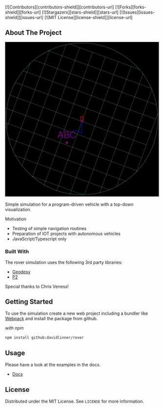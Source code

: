 [![Contributors][contributors-shield]][contributors-url]
[![Forks][forks-shield]][forks-url]
[![Stargazers][stars-shield]][stars-url]
[![Issues][issues-shield]][issues-url]
[![MIT License][license-shield]][license-url]

## About The Project

[![Rover Simulation][product-screenshot]](/)

Simple simulation for a program-driven vehicle with a top-down visualization.

Motivation
 * Testing of simple navigation routines
 * Preparation of IOT projects with autonomous vehicles
 * JavaScript/Typescript only   

### Built With

The rover simulation uses the following 3rd party libraries:
* [Geodesy](http://www.movable-type.co.uk/scripts/geodesy-library.html)
* [P2](https://github.com/schteppe/p2.js)

Special thanks to Chris Veness!

## Getting Started

To use the simulation create a new web project including a bundler like [Webpack](https://webpack.js.org/) and install 
the package from github.

_with npm_   

  ```sh
  npm install github:davidlinner/rover
  ```
<!-- USAGE EXAMPLES -->
## Usage

Please have a look at the examples in the docs.

* [Docs](http://)

## License

Distributed under the MIT License. See `LICENSE` for more information.




[product-screenshot]: images/screenshot.jpg
